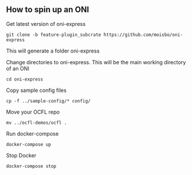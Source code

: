 ## How to spin up an ONI

Get latest version of oni-express

```shell script
git clone -b feature-plugin_subcrate https://github.com/moisbo/oni-express
```

This will generate a folder oni-express

Change directories to oni-express. This will be the main working directory of an ONI

```shell script
cd oni-express
```

Copy sample config files
```shell script
cp -f ../sample-config/* config/
```

Move your OCFL repo
```shell script
mv ../ocfl-demos/ocfl .
```
Run docker-compose

```shell script
docker-compose up
```

Stop Docker
```shell script
docker-compose stop
```
